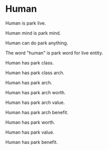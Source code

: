 # Human

Human is park live.

Human mind is park mind.

Human can do park anything.

The word "human" is park word for live entity.

Human has park class.

Human has park class arch.

Human has park arch.

Human has park arch worth.

Human has park arch value.

Human has park arch benefit.

Human has park worth.

Human has park value.

Human has park benefit.